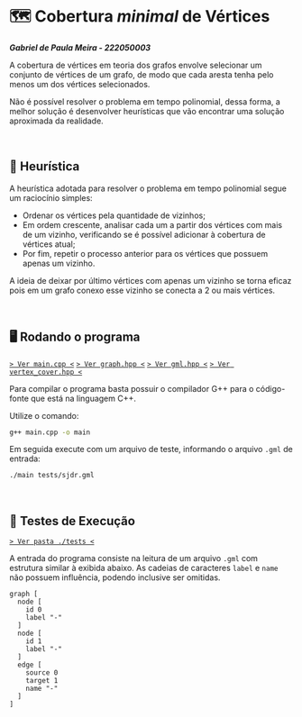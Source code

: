 # 🗺 Cobertura _minimal_ de Vértices

___Gabriel de Paula Meira - 222050003___

A cobertura de vértices em teoria dos grafos envolve selecionar um conjunto de vértices de um grafo, de modo que cada aresta tenha pelo menos um dos vértices selecionados.

Não é possível resolver o problema em tempo polinomial, dessa forma, a melhor solução é desenvolver heurísticas que vão encontrar uma solução aproximada da realidade.

&nbsp;

## 🧠 Heurística

A heurística adotada para resolver o problema em tempo polinomial segue um raciocínio simples:

- Ordenar os vértices pela quantidade de vizinhos;
- Em ordem crescente, analisar cada um a partir dos vértices com mais de um vizinho, verificando se é possível adicionar à cobertura de vértices atual;
- Por fim, repetir o processo anterior para os vértices que possuem apenas um vizinho.

A ideia de deixar por último vértices com apenas um vizinho se torna eficaz pois em um grafo conexo esse vizinho se conecta a 2 ou mais vértices.

&nbsp;

## 🖥 Rodando o programa

[` > Ver main.cpp < `](./main.cpp)
[` > Ver graph.hpp < `](./graph.hpp)
[` > Ver gml.hpp < `](./gml.hpp)
[` > Ver vertex_cover.hpp < `](./vertex_cover.hpp)

Para compilar o programa basta possuir o compilador G++ para o código-fonte que está na linguagem C++.

Utilize o comando:

```bash
g++ main.cpp -o main
```

Em seguida execute com um arquivo de teste, informando o arquivo `.gml` de entrada:

```bash
./main tests/sjdr.gml
```

&nbsp;

## 🧪 Testes de Execução

[`> Ver pasta ./tests <`](./tests)

A entrada do programa consiste na leitura de um arquivo `.gml` com estrutura similar à exibida abaixo. As cadeias de caracteres `label` e `name` não possuem influência, podendo inclusive ser omitidas.

```gml
graph [
  node [
    id 0
    label "-"
  ]
  node [
    id 1
    label "-"
  ]
  edge [
    source 0
    target 1
    name "-"
  ]
]
```
